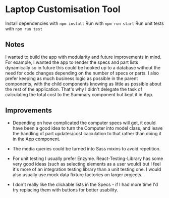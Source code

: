 # Laptop Customisation Tool

Install dependencies with `npm install`
Run with `npm run start`
Run unit tests with `npm run test`

## Notes

I wanted to build the app with modularity and future improvements in mind.
For example, I wanted the app to render the specs and part lists dynamically so in future this could be hooked up to
a database without the need for code changes depending on the number of specs or parts.
I also prefer keeping as much business logic as possible in the parent components, with the child components knowing as little as possible about
the rest of the application. That's why I didn't delegate the task of calculating the total cost to the Summary component but kept it in App.

## Improvements

- Depending on how complicated the computer specs will get, it could have been a good idea to turn the Computer into model class, and leave the handling of part updates/cost calculation to that rather than doing it in the App component.

- The media queries could be turned into Sass mixins to avoid repetition.

- For unit testing I usually prefer Enzyme. React-Testing-Library has some very good ideas (such as selecting elements as a user would) but I feel it's more of an integration testing library than a unit testing one. I would also usually use mock data fixture factories on larger projects.

- I don't really like the clickable lists in the Specs - if I had more time I'd try replacing them with buttons for better usability.
